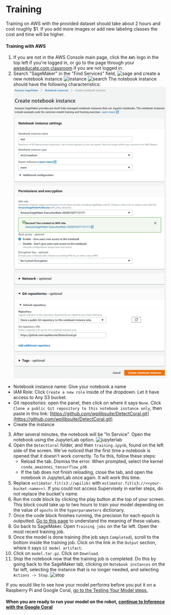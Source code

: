 # Training

Training on AWS with the provided dataset should take about 2 hours and cost roughly $1. If you add more images or add new labeling classes the cost and time will be higher.

#### Training with AWS
1. If you are not in the AWS Console main page, click the `AWS` logo in the top left if you're logged in, or go to the page through your [awseducate.com classroom](https://www.awseducate.com) if you are not logged in.
2. Search "SageMaker" in the "Find Services" field, ![sage](search-sagemaker.png) and create a new notebook instance ![instance](create-instance.png) ![search](create-notebook.png) The notebook instance should have the following characteristics:
 ![newnotebook](new-notebook.png)
 - Notebook instance name: Give your notebook a name
 - IAM Role: Click `Create a new role` inside of the dropdown. Let it have access to Any S3 bucket.
 - Git repositories: open the panel, then click on where it says `None`. Click `Clone a public Git repository to this notebook instance only`, then paste in this link: [https://github.com/wpilibsuite/DetectCoral.git](https://github.com/wpilibsuite/DetectCoral.git)
 - Create the instance
3. After several minutes, the notebook will be "In Service". Open the notebook using the JupyterLab option. ![jupyterlab](open-jupyter.png)
4. Open the `DetectCoral` folder, and then `training.ipynb`, found on the left side of the screen. We've noticed that the first time a notebook is opened that it doesn't work correctly. To fix this, follow these steps:
   - Reload the tab. Dismiss the error. When prompted, select the kernel `conda_amazonei_tensorflow_p36`
   - If the tab does not finish reloading, close the tab, and open the notebook in JupyterLab once again. It will work this time.
5. Replace `estimator.fit(s3://wpilib)` with `estimator.fit(s3://<<your-bucket-name>>)`. If you could not access Supervisely in earlier steps, do not replace the bucket's name.
6. Run the code block by clicking the play button at the top of your screen. This block could take up to two hours to train your model depending on the value of `epochs` in the `hyperparameters` dictionary.
7. Once the code block finishes running, the precision for each epoch is outputted. [Go to this page](accuracy.md) to understand the meaning of these values.
8. Go back to SageMaker. Open `Training jobs` on the far left. Open the most recent training job.
9. Once the model is done training (the job says `Completed`), scroll to the bottom inside the training job. Click on the link in the `Output` section, where it says `S3 model artifact`.
10. Click on `model.tar.gz`. Click on `Download`.
11. Stop the notebook now that the training job is completed. Do this by going back to the SageMaker tab, clicking on `Notebook instances` on the far left, selecting the instance that is no longer needed, and selecting `Actions -> Stop`. ![stop](stop-instance.png)

If you would like to see how your model performs before you put it on a Raspberry Pi and Google Coral, [go to the Testing Your Model steps.](testing.md)

#### When you are ready to run your model on the robot, [continue to Inference with the Google Coral](inference.md)